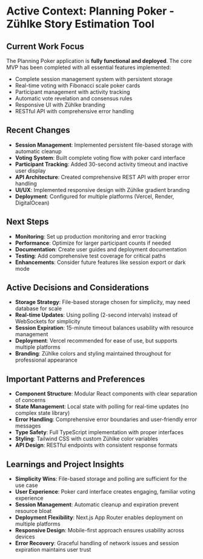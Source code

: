 # Active Context: Planning Poker - Zühlke Story Estimation Tool

## Current Work Focus
The Planning Poker application is **fully functional and deployed**. The core MVP has been completed with all essential features implemented:

- Complete session management system with persistent storage
- Real-time voting with Fibonacci scale poker cards
- Participant management with activity tracking
- Automatic vote revelation and consensus rules
- Responsive UI with Zühlke branding
- RESTful API with comprehensive error handling

## Recent Changes
- **Session Management**: Implemented persistent file-based storage with automatic cleanup
- **Voting System**: Built complete voting flow with poker card interface
- **Participant Tracking**: Added 30-second activity timeout and inactive user display
- **API Architecture**: Created comprehensive REST API with proper error handling
- **UI/UX**: Implemented responsive design with Zühlke gradient branding
- **Deployment**: Configured for multiple platforms (Vercel, Render, DigitalOcean)

## Next Steps
- **Monitoring**: Set up production monitoring and error tracking
- **Performance**: Optimize for larger participant counts if needed
- **Documentation**: Create user guides and deployment documentation
- **Testing**: Add comprehensive test coverage for critical paths
- **Enhancements**: Consider future features like session export or dark mode

## Active Decisions and Considerations
- **Storage Strategy**: File-based storage chosen for simplicity, may need database for scale
- **Real-time Updates**: Using polling (2-second intervals) instead of WebSockets for simplicity
- **Session Expiration**: 15-minute timeout balances usability with resource management
- **Deployment**: Vercel recommended for ease of use, but supports multiple platforms
- **Branding**: Zühlke colors and styling maintained throughout for professional appearance

## Important Patterns and Preferences
- **Component Structure**: Modular React components with clear separation of concerns
- **State Management**: Local state with polling for real-time updates (no complex state library)
- **Error Handling**: Comprehensive error boundaries and user-friendly error messages
- **Type Safety**: Full TypeScript implementation with proper interfaces
- **Styling**: Tailwind CSS with custom Zühlke color variables
- **API Design**: RESTful endpoints with consistent response formats

## Learnings and Project Insights
- **Simplicity Wins**: File-based storage and polling are sufficient for the use case
- **User Experience**: Poker card interface creates engaging, familiar voting experience
- **Session Management**: Automatic cleanup and expiration prevent resource bloat
- **Deployment Flexibility**: Next.js App Router enables deployment on multiple platforms
- **Responsive Design**: Mobile-first approach ensures usability across devices
- **Error Recovery**: Graceful handling of network issues and session expiration maintains user trust 